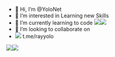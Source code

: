 - 👋 Hi, I’m @YoloNet
- 👀 I’m interested in Learning new Skills
- 🌱 I’m currently learning to code <img src="https://img.shields.io/badge/Shell_Script-121011?style=for-the-badge&logo=gnu-bash&logoColor=white" /><img src="https://img.shields.io/badge/Python-FFD43B?style=for-the-badge&logo=python&logoColor=blue" />
- 💞️ I’m looking to collaborate on
- <img src="https://img.shields.io/badge/Telegram-2CA5E0?style=for-the-badge&logo=telegram&logoColor=white" /> t.me/rayyolo

<!---
YoloNet/YoloNet is a ✨ special ✨ repository because its `README.md` (this file) appears on your GitHub profile.
You can click the Preview link to take a look at your changes.
--->
<img src="https://github-readme-stats-git-masterrstaa-rickstaa.vercel.app/api?username=yolonet" /><img src="https://github-profile-summary-cards.vercel.app/api/cards/profile-details?username=yolonet" />

